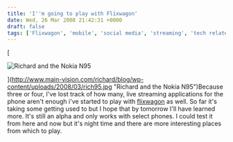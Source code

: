 ```yaml
---
title: 'I''m going to play with Flixwagon'
date: Wed, 26 Mar 2008 21:42:31 +0000
draft: false
tags: ['Flixwagon', 'mobile', 'social media', 'streaming', 'tech related', 'warzabidul']
---
```


[

![Richard and the Nokia N95](http://www.main-vision.com/richard/blog/wp-content/uploads/2008/03/rich95.thumbnail.jpg)

](http://www.main-vision.com/richard/blog/wp-content/uploads/2008/03/rich95.jpg "Richard and the Nokia N95")Because three or four, I've lost track of how many, live streaming applications for the phone aren't enough i've started to play with [flixwagon](http://www.flixwagon.com/warzabidul) as well. So far it's taking some getting used to but I hope that by tomorrow I'll have learned more. It's still an alpha and only works with select phones. I could test it from here and now but it's night time and there are more interesting places from which to play.